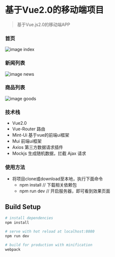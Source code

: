 # 基于Vue2.0的移动端项目

> 基于Vue.js2.0的移动端APP

### 首页
![image index](https://github.com/zhangqian00/Vue2.x-mobileSystem/tree/master/static/imgs/folder/01.png)
### 新闻列表
![image news](https://github.com/zhangqian00/Vue2.x-mobileSystem/tree/master/static/imgs/folder/02.png)
### 商品列表
![image goods](https://github.com/zhangqian00/Vue2.x-mobileSystem/tree/master/static/imgs/folder/03.png)

### 技术栈
- Vue2.0
- Vue-Router  路由
- Mint-Ui  基于vue的前端ui框架
- Mui  前端ui框架
- Axios  第三方数据请求插件
- Mockjs  生成随机数据，拦截 Ajax 请求

### 使用方法
- 将项目clone或download至本地，执行下面命令
	+ npm install  // 下载相关依赖包
	+ npm run dev  // 开启服务器，即可看到效果页面

## Build Setup

``` bash
# install dependencies
npm install

# serve with hot reload at localhost:8080
npm run dev

# build for production with minification
webpack
```